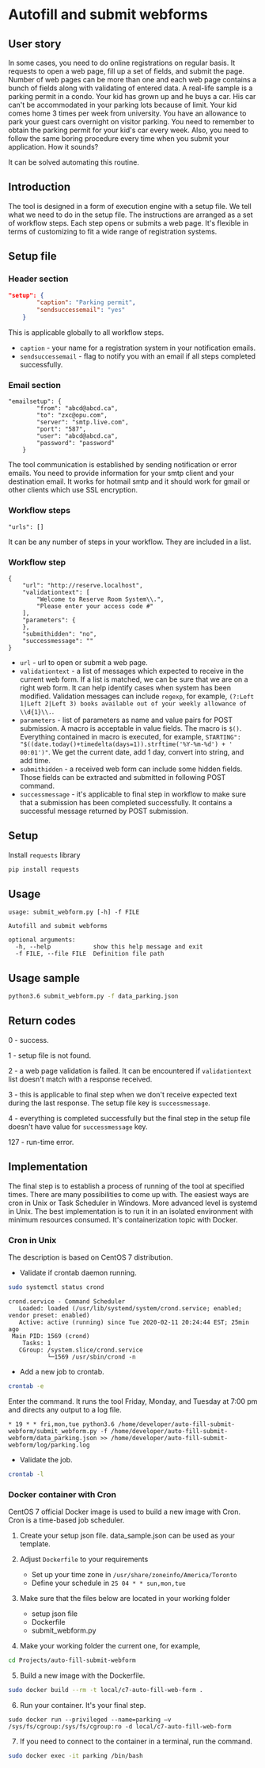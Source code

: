 # Autofill and submit webforms

## User story

In some cases, you need to do online registrations on regular basis. It requests to open a web page, fill up a set of fields, and submit the page. Number of web pages can be more than one and each web page contains a bunch of fields along with validating of entered data. A real-life sample is a parking permit in a condo. Your kid has grown up and he buys a car. His car can't be accommodated in your parking lots because of limit. Your kid comes home 3 times per week from university. You have an allowance to park your guest cars overnight on visitor parking. You need to remember to obtain the parking permit for your kid's car every week. Also, you need to follow the same boring procedure every time when you submit your application. How it sounds?

It can be solved automating this routine.

## Introduction

The tool is designed in a form of execution engine with a setup file. We tell what we need to do in the setup file. The instructions are arranged as a set of workflow steps. Each step opens or submits a web page. It's flexible in terms of customizing to fit a wide range of registration systems.

## Setup file

### Header section

```json
"setup": {
		"caption": "Parking permit",
		"sendsuccessemail": "yes"
	}
```
This is applicable globally to all workflow steps. 
* `caption` - your name for a registration system in your notification emails. 
* `sendsuccessemail` - flag to notify you with an email if all steps completed successfully.

### Email section

```
"emailsetup": {
		"from": "abcd@abcd.ca",
		"to": "zxc@opu.com",
		"server": "smtp.live.com",
		"port": "587",
		"user": "abcd@abcd.ca",
		"password": "password"
	}
```
The tool communication is established by sending notification or error emails. You need to provide information for your smtp client and your destination email. It works for hotmail smtp and it should work for gmail or other clients which use SSL encryption.

### Workflow steps

```
"urls": []
```
It can be any number of steps in your workflow. They are included in a list.

###  Workflow step

```
{
	"url": "http://reserve.localhost",
	"validationtext": [
		"Welcome to Reserve Room System\\.",
		"Please enter your access code #"
	],
	"parameters": {
	},
	"submithidden": "no",
	"successmessage": ""
}
```
* `url` - url to open or submit a web page.
* `validationtext` - a list of messages which expected to receive in the current web form. If a list is matched, we can be sure that we are on a right web form. It can help identify cases when system has been modified. Validation messages can include `regexp`, for example, `(?:Left 1|Left 2|Left 3) books available out of your weekly allowance of \\d{1}\\.`.   
* `parameters` - list of parameters as name and value pairs for POST submission. A macro is acceptable in value fields. The macro is `$()`. Everything contained in macro is executed, for example, `STARTING": "$((date.today()+timedelta(days=1)).strftime('%Y-%m-%d') + ' 00:01')"`. We get the current date, add 1 day, convert into string, and add time.  
* `submithidden` - a received web form can include some hidden fields. Those fields can be extracted and submitted in following POST command.
* `successmessage` - it's applicable to final step in workflow to make sure that a submission has been completed successfully. It contains a successful message returned by POST submission.

## Setup

Install `requests` library

```bash
pip install requests
```

## Usage

```text
usage: submit_webform.py [-h] -f FILE

Autofill and submit webforms

optional arguments:
  -h, --help            show this help message and exit
  -f FILE, --file FILE  Definition file path
```

## Usage sample

```bash
python3.6 submit_webform.py -f data_parking.json
```

## Return codes

0 - success.

1 - setup file is not found.

2 - a web page validation is failed. It can be encountered if `validationtext` list doesn't match with a response received.
 
3 - this is applicable to final step when we don't receive expected text during the last response. The setup file key is `successmessage`.

4 - everything is completed successfully but the final step in the setup file doesn't have value for `successmessage` key.

127 - run-time error.

## Implementation

The final step is to establish a process of running of the tool at specified times. There are many possibilities to come up with. The easiest ways are cron in Unix or Task Scheduler in Windows. More advanced level is systemd in Unix. The best implementation is to run it in an isolated environment with minimum resources consumed. It's containerization topic with Docker.

### Cron in Unix

The description is based on CentOS 7 distribution.

* Validate if crontab daemon running.

```bash
sudo systemctl status crond
```
 
```text
crond.service - Command Scheduler
   Loaded: loaded (/usr/lib/systemd/system/crond.service; enabled; vendor preset: enabled)
   Active: active (running) since Tue 2020-02-11 20:24:44 EST; 25min ago
 Main PID: 1569 (crond)
    Tasks: 1
   CGroup: /system.slice/crond.service
           └─1569 /usr/sbin/crond -n
```

* Add a new job to crontab.

```bash
crontab -e
```

Enter the command. It runs the tool Friday, Monday, and Tuesday at 7:00 pm and directs any output to a log file.

```text
* 19 * * fri,mon,tue python3.6 /home/developer/auto-fill-submit-webform/submit_webform.py -f /home/developer/auto-fill-submit-webform/data_parking.json >> /home/developer/auto-fill-submit-webform/log/parking.log
```

* Validate the job.

```bash
crontab -l
```

### Docker container with Cron

CentOS 7 official Docker image is used to build a new image with Cron. Cron is a time-based job scheduler.

1. Create your setup json file. data_sample.json can be used as your template. 

2. Adjust `Dockerfile` to your requirements
    * Set up your time zone in `/usr/share/zoneinfo/America/Toronto`
    * Define your schedule in `25 04 * * sun,mon,tue`

3. Make sure that the files below are located in your working folder
    * setup json file
    * Dockerfile
    * submit_webform.py

4.  Make your working folder the current one, for example,
```bash
cd Projects/auto-fill-submit-webform
```

5. Build a new image with the Dockerfile.
```bash
sudo docker build --rm -t local/c7-auto-fill-web-form .
```

6. Run your container. It's your final step.
```
sudo docker run --privileged --name=parking –v /sys/fs/cgroup:/sys/fs/cgroup:ro -d local/c7-auto-fill-web-form
```
    
7. If you need to connect to the container in a terminal, run the command.
```bash
sudo docker exec -it parking /bin/bash
```